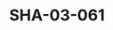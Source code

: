 ---
pid: SHA-03-061
title: SHA-03-061
language: ar
collection: شرحبيل احمد
original_label: 
rights: شرحبيل احمد
location_of_original: شرحبيل احمد
photographer_or_studio: 
scanned_from: photograph 10.1 by 15.1
_date: 1991-1992
location: الخرطوم، هلتون
description: حفلة رمضان من ضمنهم شرحبيل احمد كامل حسين وشهرية شرحبيل وناهد شرحبيل
additional_notes: 
permission_display: 'yes'
on_server: 'no'
on_website: 'no'
permalink: /archive/ar/sha-03-061.html
layout: photo-page
---
